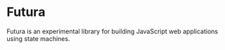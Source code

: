 # Futura

Futura is an experimental library for building JavaScript web applications using state machines.
